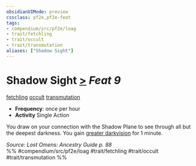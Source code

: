 ```yaml
---
obsidianUIMode: preview
cssclass: pf2e,pf2e-feat
tags:
- compendium/src/pf2e/loag
- trait/fetchling
- trait/occult
- trait/transmutation
aliases: ["Shadow Sight"]
---
```

# Shadow Sight  [>](chapter-9-playing-the-game.md#Actions "Single Action") *Feat 9*  
[fetchling](fetchling-b2.md "Fetchling Ancestry & Heritage Trait")  [occult](occult.md "Occult Tradition Trait")  [transmutation](transmutation.md "Transmutation School Trait")  

- **Frequency**: once per hour
- **Activity** Single Action

You draw on your connection with the Shadow Plane to see through all but the deepest darkness. You gain [greater darkvision](Reference/Rules/Abilities/darkvision.md) for 1 minute.

*Source: Lost Omens: Ancestry Guide p. 88*  
%% #compendium/src/pf2e/loag #trait/fetchling #trait/occult #trait/transmutation %%